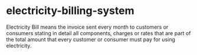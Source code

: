 # electricity-billing-system

Electricity Bill means the invoice sent every month to customers or consumers stating in detail all components, charges or rates that are part of the total amount that every customer or consumer must pay for using electricity.
